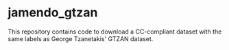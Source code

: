 # jamendo_gtzan
This repository contains code to download a CC-compliant dataset with the same labels as George Tzanetakis' GTZAN dataset.
